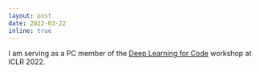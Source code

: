 ```yaml
---
layout: post
date: 2022-03-22
inline: true
---
```


I am serving as a PC member of the [Deep Learning for Code](https://dl4c.github.io/) workshop at ICLR 2022.